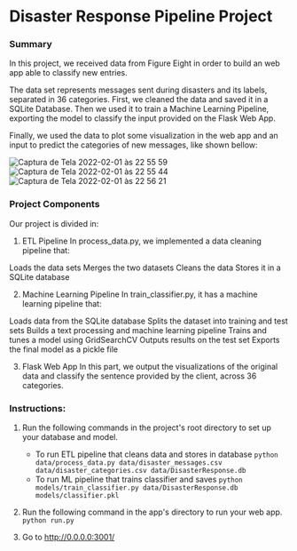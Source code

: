 # Disaster Response Pipeline Project
### Summary 
In this project, we received data from Figure Eight in order to build an web app able to classify new entries.

The data set represents messages sent during disasters and its labels, separated in 36 categories. First, we cleaned the data and saved it in a SQLite Database. Then we used it to train a Machine Learning Pipeline, exporting the model to classify the input provided on the Flask Web App.

Finally, we used the data to plot some visualization in the web app and an input to predict the categories of new messages, like shown bellow:

![Captura de Tela 2022-02-01 às 22 55 59](https://user-images.githubusercontent.com/16378223/152081461-56c89fa9-ece2-4872-af9f-312f9b053e2d.png)
![Captura de Tela 2022-02-01 às 22 55 44](https://user-images.githubusercontent.com/16378223/152081468-350b9527-ebde-4370-bdbc-ff76113d5fe8.png)
![Captura de Tela 2022-02-01 às 22 56 21](https://user-images.githubusercontent.com/16378223/152081572-fe5ad1b5-0ef3-4993-bce2-2b4963c8cf1c.png)

### Project Components

Our project is divided in:

1. ETL Pipeline
In process_data.py, we implemented a data cleaning pipeline that:

Loads the data sets
Merges the two datasets
Cleans the data
Stores it in a SQLite database

2. Machine Learning Pipeline
In train_classifier.py, it has a machine learning pipeline that:

Loads data from the SQLite database
Splits the dataset into training and test sets
Builds a text processing and machine learning pipeline
Trains and tunes a model using GridSearchCV
Outputs results on the test set
Exports the final model as a pickle file

3. Flask Web App
In this part, we output the visualizations of the original data and classify the sentence provided by the client, across 36 categories.

### Instructions:
1. Run the following commands in the project's root directory to set up your database and model.

    - To run ETL pipeline that cleans data and stores in database
        `python data/process_data.py data/disaster_messages.csv data/disaster_categories.csv data/DisasterResponse.db`
    - To run ML pipeline that trains classifier and saves
        `python models/train_classifier.py data/DisasterResponse.db models/classifier.pkl`

2. Run the following command in the app's directory to run your web app.
    `python run.py`

3. Go to http://0.0.0.0:3001/
